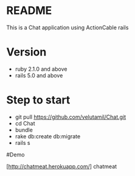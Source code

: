 # README
This is a Chat application using ActionCable rails

# Version

 * ruby 2.1.0 and above
 * rails 5.0 and above
# Step to start
  
  * git pull https://github.com/velutamil/Chat.git
  * cd Chat
  * bundle
  * rake db:create db:migrate
  * rails s
  
#Demo

[http://chatmeat.herokuapp.com/] chatmeat

